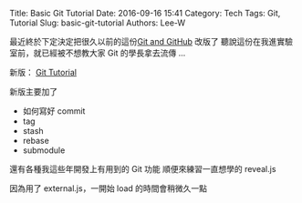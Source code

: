 Title: Basic Git Tutorial
Date: 2016-09-16 15:41
Category: Tech
Tags: Git, Tutorial
Slug: basic-git-tutorial
Authors: Lee-W

最近終於下定決定把很久以前的這份[Git and GitHub]({filename}/posts/article/2014/04-git-and-git-hub.md) 改版了
聽說這份在我進實驗室前，就已經被不想教大家 Git 的學長拿去流傳 ...

新版： [Git Tutorial](https://lee-w.github.io/git-tutorial/#/)
<!--more-->

新版主要加了

* 如何寫好 commit
* tag
* stash
* rebase
* submodule

還有各種我這些年開發上有用到的 Git 功能
順便來練習一直想學的 reveal.js

因為用了 external.js，一開始 load 的時間會稍微久一點
